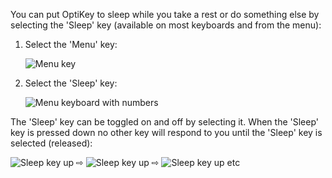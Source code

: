 You can put OptiKey to sleep while you take a rest or do something else by selecting the 'Sleep' key (available on most keyboards and from the menu):

1. Select the 'Menu' key:

    ![Menu key](http://juliussweetland.github.io/OptiKey/images/Key_Menu_Up.png)

2. Select the 'Sleep' key:

    ![Menu keyboard with numbers](http://juliussweetland.github.io/OptiKey/images/Keyboard_Menu_Numbered.png)

The 'Sleep' key can be toggled on and off by selecting it. When the 'Sleep' key is pressed down no other key will respond to you until the 'Sleep' key is selected (released):

![Sleep key up](http://juliussweetland.github.io/OptiKey/images/Key_Sleep_Up.png)
 ⇨ 
![Sleep key up](http://juliussweetland.github.io/OptiKey/images/Key_Sleep_Locked_Down.png)
 ⇨ 
![Sleep key up](http://juliussweetland.github.io/OptiKey/images/Key_Sleep_Up.png)
etc